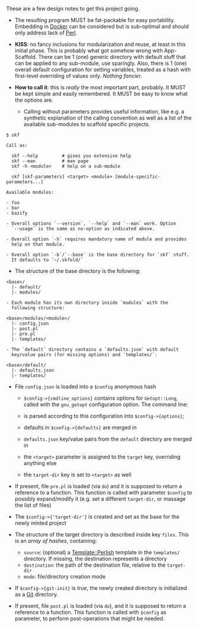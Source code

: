 These are a few design notes to get this project going.

- The resulting program MUST be fat-packable for easy portability. Embedding in
  [Docker][] can be considered but is sub-optimal and should only address lack
  of [Perl][].

- **KISS**: no fancy inclusions for modularization and reuse, at least in
  this initial phase. This is probably what got somehow wrong with
  App-Scaffold. There can be 1 (one) generic directory with default stuff
  that can be applied to any sub-module, use sparingly. Also, there is
  1 (one) overall default configuration for setting variables, treated as
  a hash with first-level overriding of values only. *Nothing fancier*.

- **How to call it**: this is *really* the most important part, probably. It
  MUST be kept simple and easily remembered. It MUST be easy to know what the
  options are.

  - Calling without parameters provides useful information, like e.g.
    a synthetic explanation of the calling convention as well as a list of
    the available sub-modules to scaffold specific projects.

```shell
$ skf

Call as:

  skf --help         # gives you extensive help
  skf --man          # man page
  skf -h <module>    # help on a sub-module

  skf [skf-parameters] <target> <module> [module-specific-parameters...]

Available modules:

- foo
- bar
- bazify

```

    - Overall options `--version`, `--help` and `--man` work. Option
      `--usage` is the same as no-option as indicated above.

    - Overall option `-h` requires mandatory name of module and provides
      help on that module.

    - Overall option `-b`/`--base` is the base directory for `skf` stuff.
      It defaults to `~/.skfold/`

- The structure of the base directory is the following:

```text
<base>/
  |- default/
  |- modules/
```

    - Each module has its own directory inside `modules` with the
      following structure:

```text
<base>/modules/<module>/
  |- config.json
  |- post.pl
  |- pre.pl
  |- templates/
```

    - The `default` directory contains a `defaults.json` with default
      key/value pairs (for missing options) and `templates/`:

```text
<base>/default/
  |- defaults.json
  |- templates/
```

- File `config.json` is loaded into a `$config` anonymous hash

    - `$config->{cmdline_options}` contains options for `Getopt::Long`,
      called with the `gnu_getopt` configuration option. The command line:

    - is parsed according to this configuration into `$config->{options}`;
    - defaults in `$config->{defaults}` are merged in
    - `defaults.json` key/value pairs from the `default` directory are
      merged in
    - the `<target>` parameter is assigned to the `target` key, overriding
      anything else
    - the `target-dir` key is set to `<target>` as well

- If present, file `pre.pl` is loaded (via `do`) and it is supposed to
  return a reference to a function. This function is called with parameter
  `$config` to possibly expand/modify it (e.g. set a different
  `target-dir`, or massage the list of files)

- The `$config->{'target-dir'}` is created and set as the base for the
  newly minted project

- The structure of the target directory is described inside key `files`.
  This is an *array of hashes*, containing:

    - `source`: (optional) a [Template::Perlish][] template in the
      `templates/` directory. If missing, the destination represents
      a directory
    - `destination`: the path of the destination file, relative to the
      `target-dir`
    - `mode`: file/directory creation mode

- If `$config->{git-init}` is *true*, the newly created directory is
  initialized as a [Git][] directory.

- If present, file `post.pl` is loaded (via `do`), and it is supposed to
  return a reference to a function. This function is called with `$config`
  as parameter, to perform post-operations that might be needed.

[Docker]: https://www.docker.com/
[Perl]: https://www.perl.org/
[Template::Perlish]: https://metacpan.org/pod/Template::Perlish
[Git]: https://www.git-scm.com/
